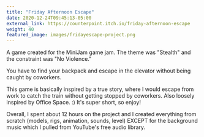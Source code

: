 ```yaml
---
title: "Friday Afternoon Escape"
date: 2020-12-24T09:45:13-05:00
external_link: https://counterpoint.itch.io/friday-afternoon-escape
weight: 40
featured_image: images/fridayescape-project.png
---
```


A game created for the MiniJam game jam. The theme was "Stealth" and the constraint was "No Violence."

You have to find your backpack and escape in the elevator without being caught by coworkers.

This game is basically inspired by a true story, where I would escape from work to catch the train without getting stopped by coworkers. Also loosely inspired by Office Space. :) It's super short, so enjoy!

Overall, I spent about 12 hours on the project and I created everything from scratch (models, rigs, animation, sounds, level) EXCEPT for the background music which I pulled from YouTube's free audio library.
